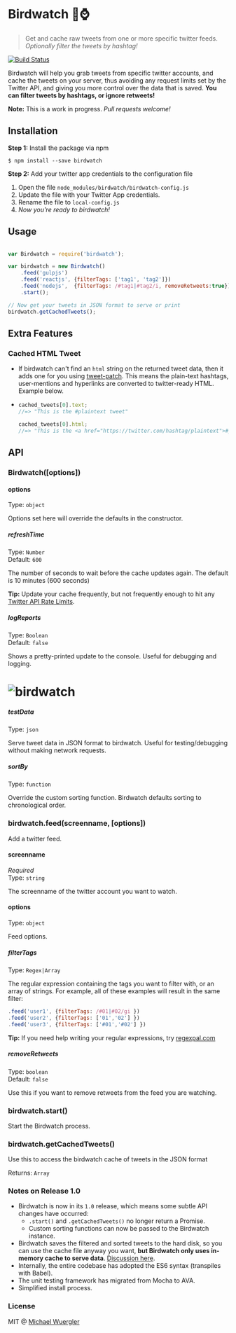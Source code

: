 # Birdwatch :baby_chick::watch:

> Get and cache raw tweets from one or more specific twitter feeds. 
> *Optionally filter the tweets by hashtag!*

[![Build Status](https://travis-ci.org/radiovisual/birdwatch.svg?branch=master)](https://travis-ci.org/radiovisual/birdwatch)

Birdwatch will help you grab tweets from specific twitter accounts, and cache the tweets on your server, 
thus avoiding any request limits set by the Twitter API, and giving you more control over the data that is saved.
**You can filter tweets by hashtags, or ignore retweets!** 

**Note:** This is a work in progress. *Pull requests welcome!*

## Installation

**Step 1:** Install the package via npm
```
$ npm install --save birdwatch
```

**Step 2:** Add your twitter app credentials to the configuration file
  1. Open the file `node_modules/birdwatch/birdwatch-config.js`
  2. Update the file with your Twitter App credentials.
  3. Rename the file to `local-config.js`
  4. *Now you're ready to birdwatch!*

## Usage

```js

var Birdwatch = require('birdwatch');

var birdwatch = new Birdwatch()
    .feed('gulpjs')
    .feed('reactjs', {filterTags: ['tag1', 'tag2']})
    .feed('nodejs',  {filterTags: /#tag1|#tag2/i, removeRetweets:true})
    .start();

// Now get your tweets in JSON format to serve or print
birdwatch.getCachedTweets();

```

## Extra Features

### Cached HTML Tweet
 - If birdwatch can't find an `html` string on the returned tweet data, then it adds one for you using [tweet-patch](https://github.com/radiovisual/tweet-patch). 
   This means the plain-text hashtags, user-mentions and hyperlinks are converted to twitter-ready HTML. Example below.
   
 - ```js
   cached_tweets[0].text;
   //=> "This is the #plaintext tweet"
   
   cached_tweets[0].html;
   //=> "This is the <a href="https://twitter.com/hashtag/plaintext">#plaintext</a> tweet"
   ```
   
## API

### Birdwatch([options])

#### options

Type: `object`

Options set here will override the defaults in the constructor.

##### refreshTime

Type: `Number`<br>
Default: `600`

The number of seconds to wait before the cache updates again. The default is 10 minutes (600 seconds)
 
**Tip:** Update your cache frequently, but not frequently enough to hit any [Twitter API Rate Limits](https://dev.twitter.com/rest/public/rate-limits).
  
##### logReports

Type: `Boolean`<br>
Default: `false`

Shows a pretty-printed update to the console. Useful for debugging and logging.

# ![birdwatch](media/screenshot-v.1.0.0.png)

##### testData

Type: `json`<br>

Serve tweet data in JSON format to birdwatch. Useful for testing/debugging without making network requests.

##### sortBy

Type: `function`<br>

Override the custom sorting function. Birdwatch defaults sorting to chronological order.

### birdwatch.feed(screenname, [options])

Add a twitter feed.

#### screenname

*Required*<br>
Type: `string`

The screenname of the twitter account you want to watch.

#### options

Type: `object`

Feed options.

##### filterTags
  
Type: `Regex|Array`<br>
  
The regular expression containing the tags you want to filter with, or an array of strings. For example, all of these examples will result in the same filter:

```js
.feed('user1', {filterTags: /#01|#02/gi })
.feed('user2', {filterTags: ['01','02'] })
.feed('user3', {filterTags: ['#01','#02'] })
```
  
**Tip:** If you need help writing your regular expressions, try [regexpal.com](http://regexpal.com/)
   
##### removeRetweets
  
Type: `boolean`<br>
Default: `false`

Use this if you want to remove retweets from the feed you are watching.

### birdwatch.start()

Start the Birdwatch process.

### birdwatch.getCachedTweets()

Use this to access the birdwatch cache of tweets in the JSON format

Returns: `Array`

### Notes on Release 1.0

- Birdwatch is now in its `1.0` release, which means some subtle API changes have occurred:
  - `.start()` and `.getCachedTweets()` no longer return a Promise.
  - Custom sorting functions can now be passed to the Birdwatch instance. 
- Birdwatch saves the filtered and sorted tweets to the hard disk, so you can use the cache file anyway you want, **but Birdwatch only uses in-memory cache to serve data**. [Discussion here](https://github.com/radiovisual/birdwatch/issues/9).
- Internally, the entire codebase has adopted the ES6 syntax (transpiles with Babel).
- The unit testing framework has migrated from Mocha to AVA.
- Simplified install process.

### License

MIT @ [Michael Wuergler](http://numetriclabs.com/)

